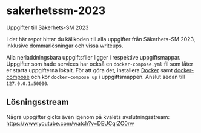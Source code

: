 # sakerhetssm-2023

Uppgifter till Säkerhets-SM 2023

I det här repot hittar du källkoden till alla uppgifter från Säkerhets-SM 2023, inklusive dommarlösningar och vissa writeups.

Alla nerladdningsbara uppgiftsfiler ligger i respektive uppgiftsmappar. Uppgifter som hade services har också en `docker-compose.yml` fil som låter er starta uppgifterna lokalt. För att göra det, installera [Docker](https://docs.docker.com/get-docker/) samt [docker-compose](https://docs.docker.com/compose/install/) och kör `docker-compose up` i uppgiftsmappen. Anslut sedan till `127.0.0.1:50000`.

## Lösningsstream

Några uppgifter gicks även igenom på kvalets avslutningsstream: <https://www.youtube.com/watch?v=DEUCqrZO0rw>
